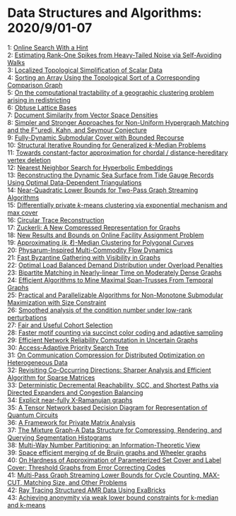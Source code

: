 # Data Structures and Algorithms: 2020/9/01-07  
1: [Online Search With a Hint](https://doi.org/10.48550/arXiv.2008.13729)  
2: [Estimating Rank-One Spikes from Heavy-Tailed Noise via Self-Avoiding  Walks](https://doi.org/10.48550/arXiv.2008.13735)  
3: [Localized Topological Simplification of Scalar Data](https://doi.org/10.48550/arXiv.2009.00083)  
4: [Sorting an Array Using the Topological Sort of a Corresponding  Comparison Graph](https://doi.org/10.48550/arXiv.2009.00098)  
5: [On the computational tractability of a geographic clustering problem  arising in redistricting](https://doi.org/10.48550/arXiv.2009.00188)  
6: [Obtuse Lattice Bases](https://doi.org/10.48550/arXiv.2009.00384)  
7: [Document Similarity from Vector Space Densities](https://doi.org/10.48550/arXiv.2009.00672)  
8: [Simpler and Stronger Approaches for Non-Uniform Hypergraph Matching and  the F\"uredi, Kahn, and Seymour Conjecture](https://doi.org/10.48550/arXiv.2009.00697)  
9: [Fully-Dynamic Submodular Cover with Bounded Recourse](https://doi.org/10.48550/arXiv.2009.00800)  
10: [Structural Iterative Rounding for Generalized $k$-Median Problems](https://doi.org/10.48550/arXiv.2009.00808)  
11: [Towards constant-factor approximation for chordal / distance-hereditary  vertex deletion](https://doi.org/10.48550/arXiv.2009.00809)  
12: [Nearest Neighbor Search for Hyperbolic Embeddings](https://doi.org/10.48550/arXiv.2009.00836)  
13: [Reconstructing the Dynamic Sea Surface from Tide Gauge Records Using  Optimal Data-Dependent Triangulations](https://doi.org/10.48550/arXiv.2009.01012)  
14: [Near-Quadratic Lower Bounds for Two-Pass Graph Streaming Algorithms](https://doi.org/10.48550/arXiv.2009.01161)  
15: [Differentially private $k$-means clustering via exponential mechanism  and max cover](https://doi.org/10.48550/arXiv.2009.01220)  
16: [Circular Trace Reconstruction](https://doi.org/10.48550/arXiv.2009.01346)  
17: [Zuckerli: A New Compressed Representation for Graphs](https://doi.org/10.48550/arXiv.2009.01353)  
18: [New Results and Bounds on Online Facility Assignment Problem](https://doi.org/10.48550/arXiv.2009.01446)  
19: [Approximating $(k,\ell)$-Median Clustering for Polygonal Curves](https://doi.org/10.48550/arXiv.2009.01488)  
20: [Physarum-Inspired Multi-Commodity Flow Dynamics](https://doi.org/10.48550/arXiv.2009.01498)  
21: [Fast Byzantine Gathering with Visibility in Graphs](https://doi.org/10.48550/arXiv.2009.01544)  
22: [Optimal Load Balanced Demand Distribution under Overload Penalties](https://doi.org/10.48550/arXiv.2009.01765)  
23: [Bipartite Matching in Nearly-linear Time on Moderately Dense Graphs](https://doi.org/10.48550/arXiv.2009.01802)  
24: [Efficient Algorithms to Mine Maximal Span-Trusses From Temporal Graphs](https://doi.org/10.48550/arXiv.2009.01928)  
25: [Practical and Parallelizable Algorithms for Non-Monotone Submodular  Maximization with Size Constraint](https://doi.org/10.48550/arXiv.2009.01947)  
26: [Smoothed analysis of the condition number under low-rank perturbations](https://doi.org/10.48550/arXiv.2009.01986)  
27: [Fair and Useful Cohort Selection](https://doi.org/10.48550/arXiv.2009.02207)  
28: [Faster motif counting via succinct color coding and adaptive sampling](https://doi.org/10.48550/arXiv.2009.03052)  
29: [Efficient Network Reliability Computation in Uncertain Graphs](https://doi.org/10.48550/arXiv.2009.03158)  
30: [Access-Adaptive Priority Search Tree](https://doi.org/10.48550/arXiv.2009.02233)  
31: [On Communication Compression for Distributed Optimization on  Heterogeneous Data](https://doi.org/10.48550/arXiv.2009.02388)  
32: [Revisiting Co-Occurring Directions: Sharper Analysis and Efficient  Algorithm for Sparse Matrices](https://doi.org/10.48550/arXiv.2009.02553)  
33: [Deterministic Decremental Reachability, SCC, and Shortest Paths via  Directed Expanders and Congestion Balancing](https://doi.org/10.48550/arXiv.2009.02584)  
34: [Explicit near-fully X-Ramanujan graphs](https://doi.org/10.48550/arXiv.2009.02595)  
35: [A Tensor Network based Decision Diagram for Representation of Quantum  Circuits](https://doi.org/10.48550/arXiv.2009.02618)  
36: [A Framework for Private Matrix Analysis](https://doi.org/10.48550/arXiv.2009.02668)  
37: [The Mixture Graph-A Data Structure for Compressing, Rendering, and  Querying Segmentation Histograms](https://doi.org/10.48550/arXiv.2009.02702)  
38: [Multi-Way Number Partitioning: an Information-Theoretic View](https://doi.org/10.48550/arXiv.2009.02710)  
39: [Space efficient merging of de Bruijn graphs and Wheeler graphs](https://doi.org/10.48550/arXiv.2009.03675)  
40: [On Hardness of Approximation of Parameterized Set Cover and Label Cover:  Threshold Graphs from Error Correcting Codes](https://doi.org/10.48550/arXiv.2009.02778)  
41: [Multi-Pass Graph Streaming Lower Bounds for Cycle Counting, MAX-CUT,  Matching Size, and Other Problems](https://doi.org/10.48550/arXiv.2009.03038)  
42: [Ray Tracing Structured AMR Data Using ExaBricks](https://doi.org/10.48550/arXiv.2009.03076)  
43: [Achieving anonymity via weak lower bound constraints for k-median and  k-means](https://doi.org/10.48550/arXiv.2009.03078)  